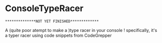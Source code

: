 # ConsoleTypeRacer
	**************NOT YET FINISHED*************
 A (quite poor atempt to make a )type racer in your console !
specifically, it's a typer racer using code snippets from CodeGrepper
